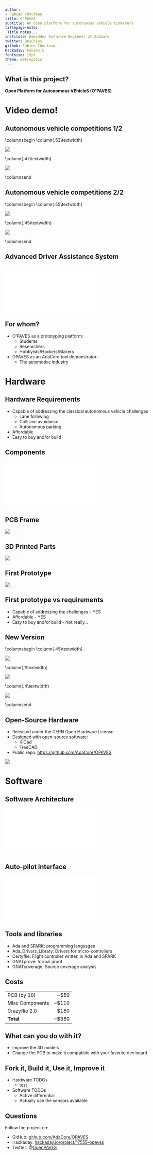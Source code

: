```yaml
---
author:
- Fabien Chouteau
title: O'PAVES
subtitle: An open platform for autonomous vehicle tinkerers
titlepage-note: |
 Title notes...
institute: Embedded Software Engineer at AdaCore
twitter: DesChips
github: Fabien-Chouteau
hackaday: Fabien.C
fontsize: 15pt
theme: metropolis
...
```


## What is this project? ##

__Open Platform for Autonomous VEhicleS (O'PAVES)__

# Video demo! #

## Autonomous vehicle competitions 1/2 ##

\columnsbegin
\column{.53\textwidth}

![](images/competition1.jpg)

\column{.47\textwidth}

![](images/competition2.jpg)

\columnsend

## Autonomous vehicle competitions 2/2 ##

\columnsbegin
\column{.55\textwidth}

![](images/FormulaPi.jpg)

\column{.45\textwidth}

![](images/competition3.jpg)

\columnsend

## Advanced Driver Assistance System

![](diagrams/OPAVES_ADAS-dot.pdf)

## For whom? ##

 * O'PAVES as a prototyping platform:
    * Students
    * Researchers
    * Hobbyists/Hackers/Makers
 * OPAVES as an AdaCore tool demonstrator:
    * The automotive industry

# Hardware #

## Hardware Requirements ##

 * Capable of addressing the classical autonomous vehicle challenges
    * Lane following
    * Collision avoidance
    * Autonomous parking
 * Affordable
 * Easy to buy and/or build

## Components ##

![](diagrams/OPAVES_components-dot.pdf)

## PCB Frame ##

![](images/OPAVES_PCB_frame.jpg)

## 3D Printed Parts ##

![](images/OPAVES_3d_printer.jpg)

## First Prototype ##

![](images/OPAVSE_Mk-I.jpg)

## First prototype vs requirements ##

 * Capable of addressing the challenges - YES
 * Affordable - YES
 * Easy to buy and/or build - Not really...

## New Version ##

\columnsbegin
\column{.45\textwidth}

![](images/OPAVSE_Mk-I.jpg)

\column{.1\textwidth}

![](images/plus.png)

\column{.4\textwidth}

![](images/crazyflie2.jpg)

\columnsend

## Open-Source Hardware ##

 * Released under the CERN Open Hardware License
 * Designed with open-source software:
    * KiCad
    * FreeCAD
 * Public repo: https://github.com/AdaCore/OPAVES

![](images/kicad_render.png)

# Software #

## Software Architecture ##

![](diagrams/OPAVES_SW_architecture-dot.pdf)

## Auto-pilot interface ##

![](diagrams/OPAVES_pilot_interface-dot.pdf)

## Tools and libraries ##

 - Ada and SPARK: programming languages
 - Ada_Drivers_Library: Drivers for micro-controllers
 - Certyflie: Flight controller written in Ada and SPARK
 - GNATprove: formal proof
 - GNATcoverage: Source coverage analysis

## Costs ##

|                 |              | 
|:----------------|-------------:| 
| PCB (by 10)     |         ~$50 | 
| Misc Components |        ~$110 | 
| Crazyflie 2.0   |         $180 | 
| __Total__       |        ~$380 | 

## What can you do with it? ##

 - Improve the 3D models
 - Change the PCB to make it compatible with your favorite dev board

## Fork it, Build it, Use it, Improve it ##

 - Hardware TODOs
    - test
 - Software TODOs
    - Active differential
    - Actually use the sensors available

## Questions ##

Follow the project on:

 * GitHub: [github.com/AdaCore/OPAVES](https://github.com/AdaCore/OPAVES)
 * Hackaday: [hackaday.io/project/17555-opaves](https://hackaday.io/project/17555-opaves)
 * Twitter: @[OpenPAVES](https://twitter.com/openpaves)
